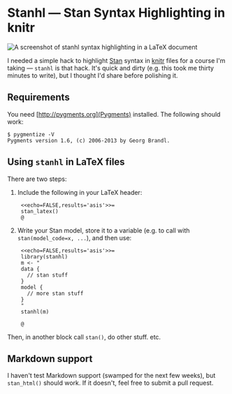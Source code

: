 # Stanhl — Stan Syntax Highlighting in knitr

![A screenshot of stanhl syntax highlighting in a LaTeX document](https://raw.githubusercontent.com/vsbuffalo/stanhl/master/inst/extdata/example.png)


I needed a simple hack to highlight [Stan](http://mc-stan.org/) syntax in
[knitr](http://yihui.name/knitr/) files for a course I'm taking — `stanhl` is
that hack. It's quick and dirty (e.g. this took me thirty minutes to write), but
I thought I'd share before polishing it.

## Requirements

You need [http://pygments.org](Pygments) installed. The following should work:

    $ pygmentize -V
    Pygments version 1.6, (c) 2006-2013 by Georg Brandl.

## Using `stanhl` in LaTeX files

There are two steps:

1. Include the following in your LaTeX header:

        <<echo=FALSE,results='asis'>>=
        stan_latex()
        @ 

2. Write your Stan model, store it to a variable (e.g. to call with
`stan(model_code=x, ...`), and then use:

        <<echo=FALSE,results='asis'>>=
        library(stanhl)
        m <- "
		data {
		  // stan stuff
        }
		model {
		  // more stan stuff
		}
        "
        stanhl(m)
        
        @ 

Then, in another block call `stan()`, do other stuff. etc.

## Markdown support

I haven't test Markdown support (swamped for the next few weeks), but
`stan_html()` should work. If it doesn't, feel free to submit a pull request.








